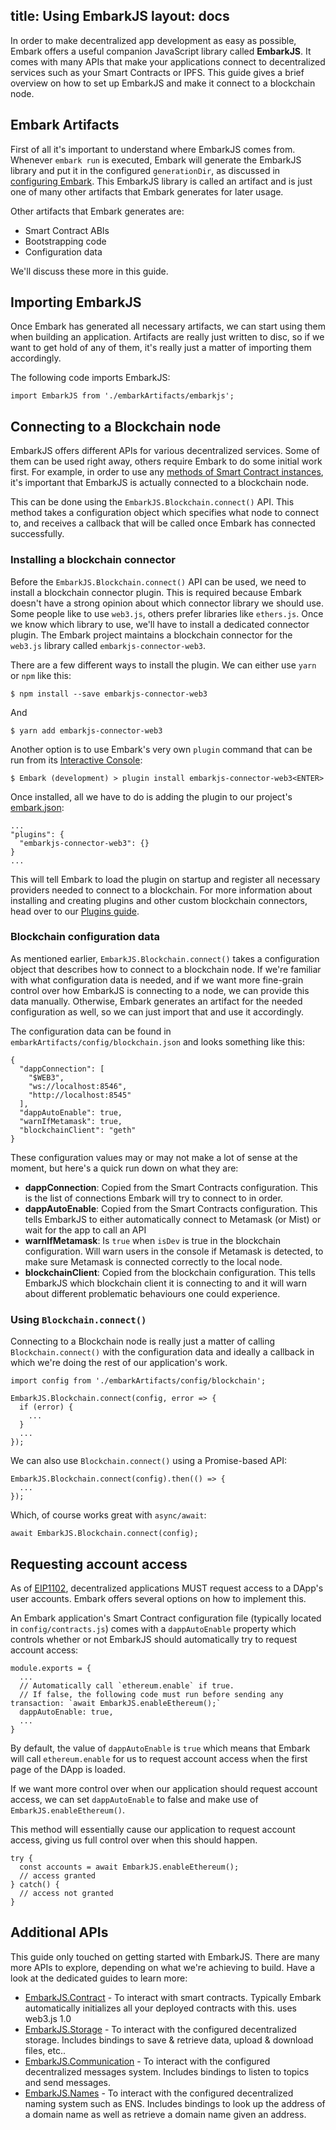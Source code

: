 title: Using EmbarkJS
layout: docs
---

In order to make decentralized app development as easy as possible, Embark offers a useful companion JavaScript library called **EmbarkJS**. It comes with many APIs that make your applications connect to decentralized services such as your Smart Contracts or IPFS. This guide gives a brief overview on how to set up EmbarkJS and make it connect to a blockchain node.

## Embark Artifacts

First of all it's important to understand where EmbarkJS comes from. Whenever `embark run` is executed, Embark will generate the EmbarkJS library and put it in the configured `generationDir`, as discussed in [configuring Embark](/docs/configuration.html). This EmbarkJS library is called an artifact and is just one of many other artifacts that Embark generates for later usage.

Other artifacts that Embark generates are:

- Smart Contract ABIs
- Bootstrapping code
- Configuration data

We'll discuss these more in this guide.

## Importing EmbarkJS

Once Embark has generated all necessary artifacts, we can start using them when building an application. Artifacts are really just written to disc, so if we want to get hold of any of them, it's really just a matter of importing them accordingly.

The following code imports EmbarkJS:

```
import EmbarkJS from './embarkArtifacts/embarkjs';
```

## Connecting to a Blockchain node

EmbarkJS offers different APIs for various decentralized services. Some of them can be used right away, others require Embark to do some initial work first. For example, in order to use any [methods of Smart Contract instances](/docs/contracts_javascript.html), it's important that EmbarkJS is actually connected to a blockchain node.

This can be done using the `EmbarkJS.Blockchain.connect()` API. This method takes a configuration object which specifies what node to connect to, and receives a callback that will be called once Embark has connected successfully.

### Installing a blockchain connector

Before the `EmbarkJS.Blockchain.connect()` API can be used, we need to install a blockchain connector plugin. This is required because Embark doesn't have a strong opinion about which connector library we should use. Some people like to use `web3.js`, others prefer libraries like `ethers.js`. Once we know which library to use, we'll have to install a dedicated connector plugin. The Embark project maintains a blockchain connector for the `web3.js` library called `embarkjs-connector-web3`.

There are a few different ways to install the plugin. We can either use `yarn` or `npm` like this:

```
$ npm install --save embarkjs-connector-web3
```

And

```
$ yarn add embarkjs-connector-web3
```

Another option is to use Embark's very own `plugin` command that can be run from its [Interactive Console](/docs/using_the_console.html):

```
$ Embark (development) > plugin install embarkjs-connector-web3<ENTER>
```

Once installed, all we have to do is adding the plugin to our project's [embark.json](/docs/configuration.html):

```
...
"plugins": {
  "embarkjs-connector-web3": {}
}
...
```

This will tell Embark to load the plugin on startup and register all necessary providers needed to connect to a blockchain. For more information about installing and creating plugins and other custom blockchain connectors, head over to our [Plugins guide](/docs/installing_plugins.html).

### Blockchain configuration data

As mentioned earlier, `EmbarkJS.Blockchain.connect()` takes a configuration object that describes how to connect to a blockchain node. If we're familiar with what configuration data is needed, and if we want more fine-grain control over how EmbarkJS is connecting to a node, we can provide this data manually. Otherwise, Embark generates an artifact for the needed configuration as well, so we can just import that and use it accordingly.

The configuration data can be found in `embarkArtifacts/config/blockchain.json` and looks something like this:

```
{
  "dappConnection": [
    "$WEB3",
    "ws://localhost:8546",
    "http://localhost:8545"
  ],
  "dappAutoEnable": true,
  "warnIfMetamask": true,
  "blockchainClient": "geth"
}
```

These configuration values may or may not make a lot of sense at the moment, but here's a quick run down on what they are:

- **dappConnection**: Copied from the Smart Contracts configuration. This is the list of connections Embark will try to connect to in order.
- **dappAutoEnable**: Copied from the Smart Contracts  configuration. This tells EmbarkJS to either automatically connect to Metamask (or Mist) or wait for the app to call an API
- **warnIfMetamask**: Is `true` when `isDev` is true in the blockchain configuration. Will warn users in the console if Metamask is detected, to make sure Metamask is connected correctly to the local node.
- **blockchainClient**: Copied from the blockchain configuration. This tells EmbarkJS which blockchain client it is connecting to and it will warn about different problematic behaviours one could experience.

### Using `Blockchain.connect()` 

Connecting to a Blockchain node is really just a matter of calling `Blockchain.connect()` with the configuration data and ideally a callback in which we're doing the rest of our application's work.

```
import config from './embarkArtifacts/config/blockchain';

EmbarkJS.Blockchain.connect(config, error => {
  if (error) {
    ...
  }
  ...
});
```

We can also use `Blockchain.connect()` using a Promise-based API:

```
EmbarkJS.Blockchain.connect(config).then(() => {
  ...
});
```

Which, of course works great with `async/await`:

```
await EmbarkJS.Blockchain.connect(config);
```

## Requesting account access

As of [EIP1102](https://github.com/ethereum/EIPs/blob/master/EIPS/eip-1102.md), decentralized applications MUST request access to a DApp's user accounts. Embark offers several options on how to implement this.

An Embark application's Smart Contract configuration file (typically located in `config/contracts.js`) comes with a `dappAutoEnable` property which controls whether or not EmbarkJS should automatically try to request account access:
```
module.exports = {
  ...
  // Automatically call `ethereum.enable` if true.
  // If false, the following code must run before sending any transaction: `await EmbarkJS.enableEthereum();`
  dappAutoEnable: true,
  ...
}
```

By default, the value of `dappAutoEnable` is `true` which means that Embark will call `ethereum.enable` for us to request account access when the first page of the DApp is loaded.

If we want more control over when our application should request account access, we can set `dappAutoEnable` to false and make use of `EmbarkJS.enableEthereum()`.

This method will essentially cause our application to request account access, giving us full control over when this should happen. 

```
try {
  const accounts = await EmbarkJS.enableEthereum();
  // access granted
} catch() {
  // access not granted
}
```

## Additional APIs

This guide only touched on getting started with EmbarkJS. There are many more APIs to explore, depending on what we're achieving to build. Have a look at the dedicated guides to learn more:

* [EmbarkJS.Contract](contracts_javascript.html) - To interact with smart contracts. Typically Embark automatically initializes all your deployed contracts with this. uses web3.js 1.0
* [EmbarkJS.Storage](storage_javascript.html) - To interact with the configured decentralized storage. Includes bindings to save & retrieve data, upload & download files, etc..
* [EmbarkJS.Communication](messages_javascript.html) - To interact with the configured decentralized messages system. Includes bindings to listen to topics and send messages.
* [EmbarkJS.Names](naming_javascript.html) - To interact with the configured decentralized naming system such as ENS. Includes bindings to look up the address of a domain name as well as retrieve a domain name given an address.


